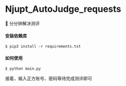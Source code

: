 # Njupt_AutoJudge_requests

🔨   分分钟解决测评 

#### 安装依赖库

```
$ pip3 install -r requirements.txt
```

#### 如何使用

```
$ python main.py
```

接着，输入正方账号、密码等待完成测评即可

